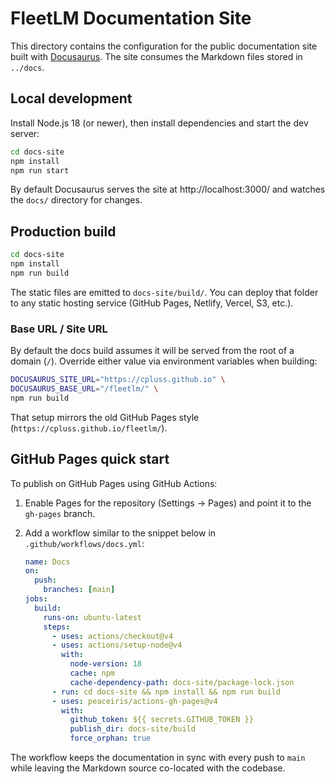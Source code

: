 # FleetLM Documentation Site

This directory contains the configuration for the public documentation site built with [Docusaurus](https://docusaurus.io/). The site consumes the Markdown files stored in `../docs`.

## Local development

Install Node.js 18 (or newer), then install dependencies and start the dev server:

```bash
cd docs-site
npm install
npm run start
```

By default Docusaurus serves the site at http://localhost:3000/ and watches the `docs/` directory for changes.

## Production build

```bash
cd docs-site
npm install
npm run build
```

The static files are emitted to `docs-site/build/`. You can deploy that folder to any static hosting service (GitHub Pages, Netlify, Vercel, S3, etc.).

### Base URL / Site URL

By default the docs build assumes it will be served from the root of a domain (`/`).
Override either value via environment variables when building:

```bash
DOCUSAURUS_SITE_URL="https://cpluss.github.io" \
DOCUSAURUS_BASE_URL="/fleetlm/" \
npm run build
```

That setup mirrors the old GitHub Pages style (`https://cpluss.github.io/fleetlm/`).

## GitHub Pages quick start

To publish on GitHub Pages using GitHub Actions:

1. Enable Pages for the repository (Settings → Pages) and point it to the `gh-pages` branch.
2. Add a workflow similar to the snippet below in `.github/workflows/docs.yml`:

   ```yaml
   name: Docs
   on:
     push:
       branches: [main]
   jobs:
     build:
       runs-on: ubuntu-latest
       steps:
         - uses: actions/checkout@v4
         - uses: actions/setup-node@v4
           with:
             node-version: 18
             cache: npm
             cache-dependency-path: docs-site/package-lock.json
         - run: cd docs-site && npm install && npm run build
         - uses: peaceiris/actions-gh-pages@v4
           with:
             github_token: ${{ secrets.GITHUB_TOKEN }}
             publish_dir: docs-site/build
             force_orphan: true
   ```

The workflow keeps the documentation in sync with every push to `main` while leaving the Markdown source co-located with the codebase.

